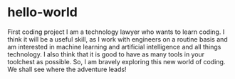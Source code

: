 # hello-world
First coding project
I am a technology lawyer who wants to learn coding. I think it will be a useful skill, as I work with engineers on a routine basis and am interested in machine learning and artificial intelligence and all things technology. I also think that it is good to have as many tools in your toolchest as possible. So, I am bravely exploring this new world of coding. We shall see where the adventure leads!
